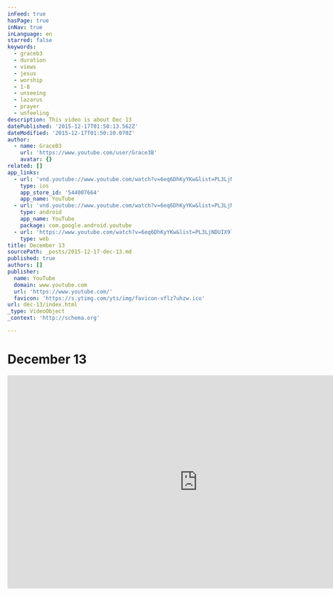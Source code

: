 ```yaml
---
inFeed: true
hasPage: true
inNav: true
inLanguage: en
starred: false
keywords:
  - graceb3
  - duration
  - views
  - jesus
  - worship
  - 1-8
  - unseeing
  - lazarus
  - prayer
  - unfeeling
description: This video is about Dec 13
datePublished: '2015-12-17T01:50:13.562Z'
dateModified: '2015-12-17T01:50:10.070Z'
author:
  - name: GraceB3
    url: 'https://www.youtube.com/user/Grace3B'
    avatar: {}
related: []
app_links:
  - url: 'vnd.youtube://www.youtube.com/watch?v=6eq6DhKyYKw&list=PL3LjNDUIX9lFuX1gAW6AdHlv8sydqqgR4&index=1&feature=applinks'
    type: ios
    app_store_id: '544007664'
    app_name: YouTube
  - url: 'vnd.youtube://www.youtube.com/watch?v=6eq6DhKyYKw&list=PL3LjNDUIX9lFuX1gAW6AdHlv8sydqqgR4&index=1&feature=applinks'
    type: android
    app_name: YouTube
    package: com.google.android.youtube
  - url: 'https://www.youtube.com/watch?v=6eq6DhKyYKw&list=PL3LjNDUIX9lFuX1gAW6AdHlv8sydqqgR4&index=1&feature=applinks'
    type: web
title: December 13
sourcePath: _posts/2015-12-17-dec-13.md
published: true
authors: []
publisher:
  name: YouTube
  domain: www.youtube.com
  url: 'https://www.youtube.com/'
  favicon: 'https://s.ytimg.com/yts/img/favicon-vflz7uhzw.ico'
url: dec-13/index.html
_type: VideoObject
_context: 'http://schema.org'

---
```

# December 13

<iframe src="https://cdn.embedly.com/widgets/media.html?src=https%3A%2F%2Fwww.youtube.com%2Fembed%2Fvideoseries%3Flist%3DPL3LjNDUIX9lFuX1gAW6AdHlv8sydqqgR4&amp;url=https%3A%2F%2Fwww.youtube.com%2Fwatch%3Fv%3D6eq6DhKyYKw%26index%3D1%26list%3DPL3LjNDUIX9lFuX1gAW6AdHlv8sydqqgR4&amp;image=https%3A%2F%2Fi.ytimg.com%2Fvi%2F6eq6DhKyYKw%2Fhqdefault.jpg&amp;key=b7d04c9b404c499eba89ee7072e1c4f7&amp;type=text%2Fhtml&amp;schema=youtube" width="854" height="480" scrolling="no" frameborder="0" allowfullscreen="allowfullscreen" style=""></iframe>